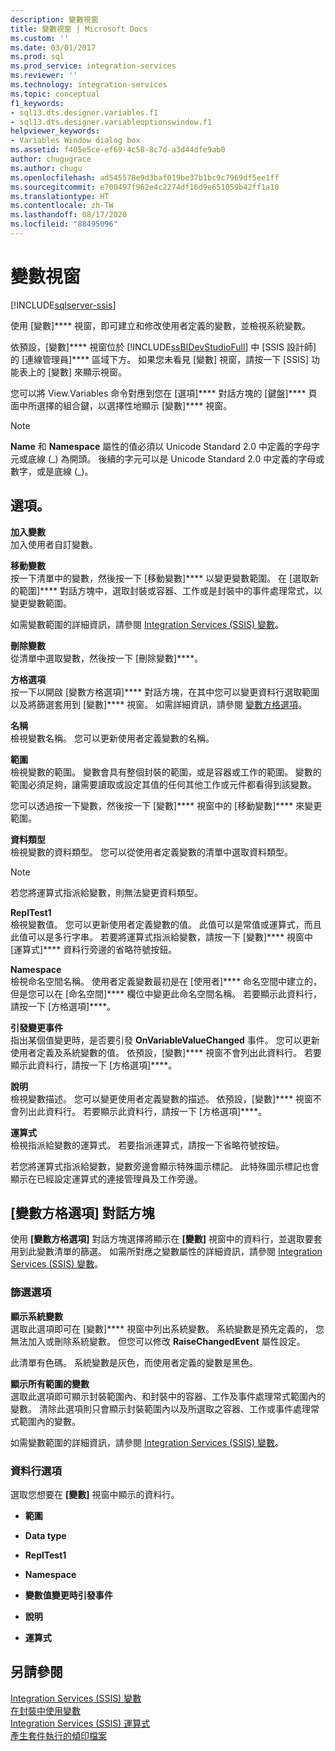 ```yaml
---
description: 變數視窗
title: 變數視窗 | Microsoft Docs
ms.custom: ''
ms.date: 03/01/2017
ms.prod: sql
ms.prod_service: integration-services
ms.reviewer: ''
ms.technology: integration-services
ms.topic: conceptual
f1_keywords:
- sql13.dts.designer.variables.f1
- sql13.dts.designer.variableoptionswindow.f1
helpviewer_keywords:
- Variables Window dialog box
ms.assetid: f405e5ce-ef69-4c58-8c7d-a3d44dfe9ab0
author: chugugrace
ms.author: chugu
ms.openlocfilehash: ad545578e9d3baf019be37b1bc9c7969df5ee1ff
ms.sourcegitcommit: e700497f962e4c2274df16d9e651059b42ff1a10
ms.translationtype: HT
ms.contentlocale: zh-TW
ms.lasthandoff: 08/17/2020
ms.locfileid: "88495096"
---
```

# <a name="variables-window"></a>變數視窗

[!INCLUDE[sqlserver-ssis](../includes/applies-to-version/sqlserver-ssis.md)]


  使用 [變數]**** 視窗，即可建立和修改使用者定義的變數，並檢視系統變數。  
  
 依預設，[變數]**** 視窗位於 [!INCLUDE[ssBIDevStudioFull](../includes/ssbidevstudiofull-md.md)] 中 [SSIS 設計師] 的 [連線管理員]**** 區域下方。 如果您未看見 [變數] 視窗，請按一下 [SSIS] 功能表上的 [變數] 來顯示視窗。  
  
 您可以將 View.Variables 命令對應到您在 [選項]**** 對話方塊的 [鍵盤]**** 頁面中所選擇的組合鍵，以選擇性地顯示 [變數]**** 視窗。  
  
> [!NOTE]
>  **Name** 和 **Namespace** 屬性的值必須以 Unicode Standard 2.0 中定義的字母字元或底線 (_) 為開頭。 後續的字元可以是 Unicode Standard 2.0 中定義的字母或數字，或是底線 (\_)。  
  
## <a name="options"></a>選項。  
 **加入變數**  
 加入使用者自訂變數。  
  
 **移動變數**  
 按一下清單中的變數，然後按一下 [移動變數]**** 以變更變數範圍。 在 [選取新的範圍]**** 對話方塊中，選取封裝或容器、工作或是封裝中的事件處理常式，以變更變數範圍。  
  
 如需變數範圍的詳細資訊，請參閱 [Integration Services &#40;SSIS&#41; 變數](../integration-services/integration-services-ssis-variables.md)。  
  
 **刪除變數**  
 從清單中選取變數，然後按一下 [刪除變數]****。  
  
 **方格選項**  
 按一下以開啟 [變數方格選項]**** 對話方塊，在其中您可以變更資料行選取範圍以及將篩選套用到 [變數]**** 視窗。 如需詳細資訊，請參閱 [變數方格選項](../integration-services/variable-grid-options.md)。  
  
 **名稱**  
 檢視變數名稱。 您可以更新使用者定義變數的名稱。  
  
 **範圍**  
 檢視變數的範圍。 變數會具有整個封裝的範圍，或是容器或工作的範圍。 變數的範圍必須足夠，讓需要讀取或設定其值的任何其他工作或元件都看得到該變數。  
  
 您可以透過按一下變數，然後按一下 [變數]**** 視窗中的 [移動變數]**** 來變更範圍。  
  
 **資料類型**  
 檢視變數的資料類型。 您可以從使用者定義變數的清單中選取資料類型。  
  
> [!NOTE]  
>  若您將運算式指派給變數，則無法變更資料類型。  
  
 **ReplTest1**  
 檢視變數值。 您可以更新使用者定義變數的值。 此值可以是常值或運算式，而且此值可以是多行字串。 若要將運算式指派給變數，請按一下 [變數]**** 視窗中 [運算式]**** 資料行旁邊的省略符號按鈕。  
  
 **Namespace**  
 檢視命名空間名稱。 使用者定義變數最初是在 [使用者]**** 命名空間中建立的，但是您可以在 [命名空間]**** 欄位中變更此命名空間名稱。 若要顯示此資料行，請按一下 [方格選項]****。  
  
 **引發變更事件**  
 指出某個值變更時，是否要引發 **OnVariableValueChanged** 事件。 您可以更新使用者定義及系統變數的值。 依預設，[變數]**** 視窗不會列出此資料行。 若要顯示此資料行，請按一下 [方格選項]****。  
  
 **說明**  
 檢視變數描述。 您可以變更使用者定義變數的描述。 依預設，[變數]**** 視窗不會列出此資料行。 若要顯示此資料行，請按一下 [方格選項]****。  
  
 **運算式**  
 檢視指派給變數的運算式。 若要指派運算式，請按一下省略符號按鈕。  
  
 若您將運算式指派給變數，變數旁邊會顯示特殊圖示標記。 此特殊圖示標記也會顯示在已經設定運算式的連接管理員及工作旁邊。  

## <a name="variable-grid-options-dialog-box"></a>[變數方格選項] 對話方塊
 使用 **[變數方格選項]** 對話方塊選擇將顯示在 **[變數]** 視窗中的資料行，並選取要套用到此變數清單的篩選。 如需所對應之變數屬性的詳細資訊，請參閱 [Integration Services &#40;SSIS&#41; 變數](../integration-services/integration-services-ssis-variables.md)。  
  
### <a name="options-for-filter"></a>篩選選項  
 **顯示系統變數**  
 選取此選項即可在 [變數]**** 視窗中列出系統變數。 系統變數是預先定義的， 您無法加入或刪除系統變數。 但您可以修改 **RaiseChangedEvent** 屬性設定。  
  
 此清單有色碼。 系統變數是灰色，而使用者定義的變數是黑色。  
  
 **顯示所有範圍的變數**  
 選取此選項即可顯示封裝範圍內、和封裝中的容器、工作及事件處理常式範圍內的變數。 清除此選項則只會顯示封裝範圍內以及所選取之容器、工作或事件處理常式範圍內的變數。  
  
 如需變數範圍的詳細資訊，請參閱 [Integration Services &#40;SSIS&#41; 變數](../integration-services/integration-services-ssis-variables.md)。  
  
### <a name="options-for-columns"></a>資料行選項  
 選取您想要在 **[變數]** 視窗中顯示的資料行。  
  
-   **範圍**  
  
-   **Data type**  
  
-   **ReplTest1**  
  
-   **Namespace**  
  
-   **變數值變更時引發事件**  
  
-   **說明**  
  
-   **運算式**  
  
## <a name="see-also"></a>另請參閱  
 [Integration Services &#40;SSIS&#41; 變數](../integration-services/integration-services-ssis-variables.md)   
 [在封裝中使用變數](https://msdn.microsoft.com/library/7742e92d-46c5-4cc4-b9a3-45b688ddb787)   
 [Integration Services &#40;SSIS&#41; 運算式](../integration-services/expressions/integration-services-ssis-expressions.md)   
 [產生套件執行的傾印檔案](../integration-services/troubleshooting/generating-dump-files-for-package-execution.md)  
  
  

